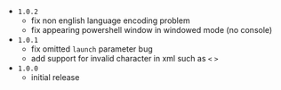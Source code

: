 * `1.0.2`
    * fix non english language encoding problem
    * fix appearing powershell window in windowed mode (no console)
* `1.0.1`
    * fix omitted `launch` parameter bug 
    * add support for invalid character in xml such as `<` `>`
* `1.0.0`
    * initial release
 